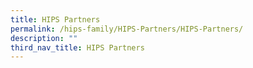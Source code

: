 ```yaml
---
title: HIPS Partners
permalink: /hips-family/HIPS-Partners/HIPS-Partners/
description: ""
third_nav_title: HIPS Partners
---
```

